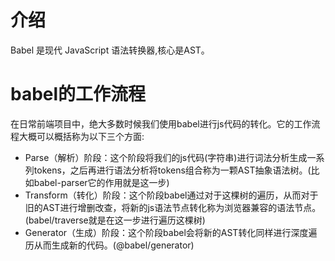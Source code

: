 # 介绍
Babel 是现代 JavaScript 语法转换器,核心是AST。

# babel的工作流程

在日常前端项目中，绝大多数时候我们使用babel进行js代码的转化。它的工作流程大概可以概括称为以下三个方面:
- Parse（解析）阶段：这个阶段将我们的js代码(字符串)进行词法分析生成一系列tokens，之后再进行语法分析将tokens组合称为一颗AST抽象语法树。(比如babel-parser它的作用就是这一步)
- Transform（转化）阶段：这个阶段babel通过对于这棵树的遍历，从而对于旧的AST进行增删改查，将新的js语法节点转化称为浏览器兼容的语法节点。(babel/traverse就是在这一步进行遍历这棵树)
- Generator（生成）阶段：这个阶段babel会将新的AST转化同样进行深度遍历从而生成新的代码。(@babel/generator)
